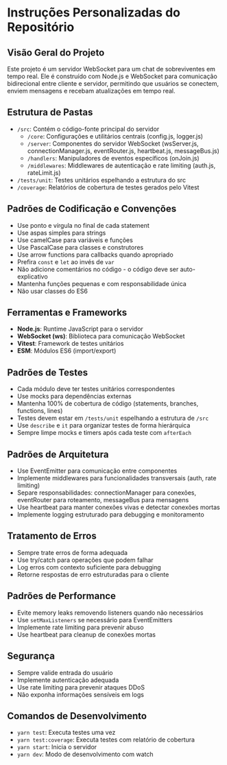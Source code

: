 # Instruções Personalizadas do Repositório

## Visão Geral do Projeto

Este projeto é um servidor WebSocket para um chat de sobreviventes em tempo real. Ele é construído com Node.js e WebSocket para comunicação bidirecional entre cliente e servidor, permitindo que usuários se conectem, enviem mensagens e recebam atualizações em tempo real.

## Estrutura de Pastas

- `/src`: Contém o código-fonte principal do servidor
  - `/core`: Configurações e utilitários centrais (config.js, logger.js)
  - `/server`: Componentes do servidor WebSocket (wsServer.js, connectionManager.js, eventRouter.js, heartbeat.js, messageBus.js)
  - `/handlers`: Manipuladores de eventos específicos (onJoin.js)
  - `/middlewares`: Middlewares de autenticação e rate limiting (auth.js, rateLimit.js)
- `/tests/unit`: Testes unitários espelhando a estrutura do src
- `/coverage`: Relatórios de cobertura de testes gerados pelo Vitest

## Padrões de Codificação e Convenções

- Use ponto e vírgula no final de cada statement
- Use aspas simples para strings
- Use camelCase para variáveis e funções
- Use PascalCase para classes e construtores
- Use arrow functions para callbacks quando apropriado
- Prefira `const` e `let` ao invés de `var`
- Não adicione comentários no código - o código deve ser auto-explicativo
- Mantenha funções pequenas e com responsabilidade única
- Não usar classes do ES6

## Ferramentas e Frameworks

- **Node.js**: Runtime JavaScript para o servidor
- **WebSocket (ws)**: Biblioteca para comunicação WebSocket
- **Vitest**: Framework de testes unitários
- **ESM**: Módulos ES6 (import/export)

## Padrões de Testes

- Cada módulo deve ter testes unitários correspondentes
- Use mocks para dependências externas
- Mantenha 100% de cobertura de código (statements, branches, functions, lines)
- Testes devem estar em `/tests/unit` espelhando a estrutura de `/src`
- Use `describe` e `it` para organizar testes de forma hierárquica
- Sempre limpe mocks e timers após cada teste com `afterEach`

## Padrões de Arquitetura

- Use EventEmitter para comunicação entre componentes
- Implemente middlewares para funcionalidades transversais (auth, rate limiting)
- Separe responsabilidades: connectionManager para conexões, eventRouter para roteamento, messageBus para mensagens
- Use heartbeat para manter conexões vivas e detectar conexões mortas
- Implemente logging estruturado para debugging e monitoramento

## Tratamento de Erros

- Sempre trate erros de forma adequada
- Use try/catch para operações que podem falhar
- Log erros com contexto suficiente para debugging
- Retorne respostas de erro estruturadas para o cliente

## Padrões de Performance

- Evite memory leaks removendo listeners quando não necessários
- Use `setMaxListeners` se necessário para EventEmitters
- Implemente rate limiting para prevenir abuso
- Use heartbeat para cleanup de conexões mortas

## Segurança

- Sempre valide entrada do usuário
- Implemente autenticação adequada
- Use rate limiting para prevenir ataques DDoS
- Não exponha informações sensíveis em logs

## Comandos de Desenvolvimento

- `yarn test`: Executa testes uma vez
- `yarn test:coverage`: Executa testes com relatório de cobertura
- `yarn start`: Inicia o servidor
- `yarn dev`: Modo de desenvolvimento com watch
